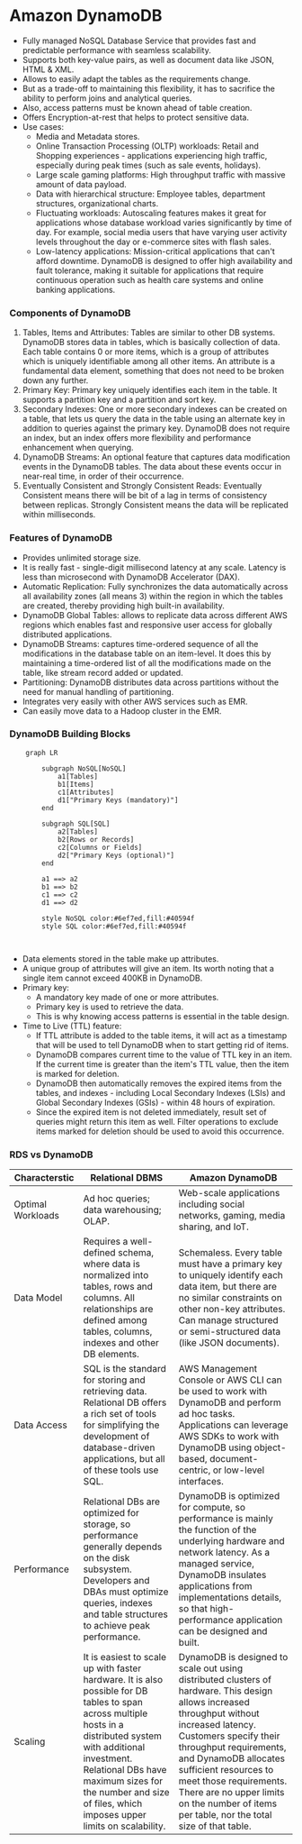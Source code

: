 # Amazon DynamoDB

* Fully managed NoSQL Database Service that provides fast and predictable performance with seamless scalability. 
* Supports both key-value pairs, as well as document data like JSON, HTML & XML. 
* Allows to easily adapt the tables as the requirements change. 
* But as a trade-off to maintaining this flexibility, it has to sacrifice the ability to perform joins and analytical queries. 
* Also, access patterns must be known ahead of table creation. 
* Offers Encryption-at-rest that helps to protect sensitive data. 
* Use cases: 
	* Media and Metadata stores.
	* Online Transaction Processing (OLTP) workloads: Retail and Shopping experiences - applications experiencing high traffic, especially during peak times (such as sale events, holidays).
	* Large scale gaming platforms: High throughput traffic with massive amount of data payload. 
	* Data with hierarchical structure: Employee tables, department structures, organizational charts. 
	* Fluctuating workloads: Autoscaling features makes it great for applications whose database workload varies significantly by time of day. For example, social media users that have varying user activity levels throughout the day or e-commerce sites with flash sales. 
	* Low-latency applications: Mission-critical applications that can't afford downtime. DynamoDB is designed to offer high availability and fault tolerance, making it suitable for applications that require continuous operation such as health care systems and online banking applications. 

### Components of DynamoDB
1. Tables, Items and Attributes: Tables are similar to other DB systems. DynamoDB stores data in tables, which is basically collection of data. Each table contains 0 or more items, which is a group of attributes which is uniquely identifiable among all other items. An attribute is a fundamental data element, something that does not need to be broken down any further. 
2. Primary Key: Primary key uniquely identifies each item in the table. It supports a partition key and a partition and sort key. 
3. Secondary Indexes: One or more secondary indexes can be created on a table, that lets us query the data in the table using an alternate key in addition to queries against the primary key. DynamoDB does not require an index, but an index offers more flexibility and performance enhancement when querying. 
4. DynamoDB Streams: An optional feature that captures data modification events in the DynamoDB tables. The data about these events occur in near-real time, in order of their occurrence.  
5. Eventually Consistent and Strongly Consistent Reads: Eventually Consistent means there will be bit of a lag in terms of consistency between replicas. Strongly Consistent means the data will be replicated within milliseconds. 

### Features of DynamoDB
* Provides unlimited storage size. 
* It is really fast - single-digit millisecond latency at any scale. Latency is less than microsecond with DynamoDB Accelerator (DAX).
* Automatic Replication: Fully synchronizes the data automatically across all availability zones (all means 3) within the region in which the tables are created, thereby providing high built-in availability. 
* DynamoDB Global Tables: allows to replicate data across different AWS regions which enables fast and responsive user access for globally distributed applications. 
* DynamoDB Streams: captures time-ordered sequence of all the modifications in the database table on an item-level. It does this by maintaining a time-ordered list of all the modifications made on the table, like stream record added or updated. 
* Partitioning: DynamoDB distributes data across partitions without the need for manual handling of partitioning. 
* Integrates very easily with other AWS services such as EMR. 
* Can easily move data to a Hadoop cluster in the EMR. 

### DynamoDB Building Blocks
```mermaid
	graph LR
		
		subgraph NoSQL[NoSQL]
			a1[Tables]
			b1[Items]
			c1[Attributes]
			d1["Primary Keys (mandatory)"]
		end
		
		subgraph SQL[SQL]
			a2[Tables]
			b2[Rows or Records]
			c2[Columns or Fields]
			d2["Primary Keys (optional)"]
		end
		
		a1 ==> a2
		b1 ==> b2
		c1 ==> c2
		d1 ==> d2
		
		style NoSQL color:#6ef7ed,fill:#40594f
		style SQL color:#6ef7ed,fill:#40594f
	
		
```
* Data elements stored in the table make up attributes. 
* A unique group of attributes will give an item. Its worth noting that a single item cannot exceed 400KB in DynamoDB. 
* Primary key: 
	* A mandatory key made of one or more attributes. 
	* Primary key is used to retrieve the data. 
	* This is why knowing access patterns is essential in the table design. 
* Time to Live (TTL) feature: 
	* If TTL attribute is added to the table items, it will act as a timestamp that will be used to tell DynamoDB when to start getting rid of items. 
	* DynamoDB compares current time to the value of TTL key in an item. If the current time is greater than the item's TTL value, then the item is marked for deletion. 
	* DynamoDB then automatically removes the expired items from the tables, and indexes - including Local Secondary Indexes  (LSIs) and Global Secondary Indexes (GSIs) - within 48 hours of expiration. 
	* Since the expired item is not deleted immediately, result set of queries might return this item as well. Filter operations to exclude items marked for deletion should be used to avoid this occurrence. 
### RDS vs DynamoDB
| Characterstic     | Relational DBMS                                                                                                                                                                                                                                                                    | Amazon DynamoDB                                                                                                                                                                                                                                                                                                                                                     |
| ----------------- | ---------------------------------------------------------------------------------------------------------------------------------------------------------------------------------------------------------------------------------------------------------------------------------- | ------------------------------------------------------------------------------------------------------------------------------------------------------------------------------------------------------------------------------------------------------------------------------------------------------------------------------------------------------------------- |
| Optimal Workloads | Ad hoc queries; data warehousing; OLAP.                                                                                                                                                                                                                                            | Web-scale applications including social networks, gaming, media sharing, and IoT.                                                                                                                                                                                                                                                                                   |
| Data Model        | Requires a well-defined schema, where data is normalized into tables, rows and columns. All relationships are defined among tables, columns, indexes and other DB elements.                                                                                                        | Schemaless. Every table must have a primary key to uniquely identify each data item, but there are no similar constraints on other non-key attributes. Can manage structured or semi-structured data (like JSON documents).                                                                                                                                         |
| Data Access       | SQL is the standard for storing and retrieving data. Relational DB offers a rich set of tools for simplifying the development of database-driven applications, but all of these tools use SQL.                                                                                     | AWS Management Console or AWS CLI can be used to work with DynamoDB and perform ad hoc tasks. Applications can leverage AWS SDKs to work with DynamoDB using object-based, document-centric, or low-level interfaces.                                                                                                                                               |
| Performance       | Relational DBs are optimized for storage, so performance generally depends on the disk subsystem. Developers and DBAs must optimize queries, indexes and table structures to achieve peak performance.                                                                             | DynamoDB is optimized for compute, so performance is mainly the function of the underlying hardware and network latency. As a managed service, DynamoDB insulates applications from implementations details, so that high-performance application can be designed and built.                                                                                        |
| Scaling           | It is easiest to scale up with faster hardware. It is also possible for DB tables to span across multiple hosts in a distributed system with additional investment. Relational DBs have maximum sizes for the number and size of files, which imposes upper limits on scalability. | DynamoDB is designed to scale out using distributed clusters of hardware. This design allows increased throughput without increased latency. Customers specify their throughput requirements, and DynamoDB allocates sufficient resources to meet those requirements. There are no upper limits on the number of items per table, nor the total size of that table. |
